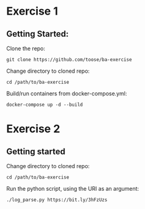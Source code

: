 # Exercise 1

## Getting Started:

Clone the repo: 

`git clone https://github.com/toose/ba-exercise`

Change directory to cloned repo:

`cd /path/to/ba-exercise`

Build/run containers from docker-compose.yml:

`docker-compose up -d --build`

# Exercise 2

## Getting started

Change directory to cloned repo:

`cd /path/to/ba-exercise`

Run the python script, using the URI as an argument:

`./log_parse.py https://bit.ly/3hFzUzs`